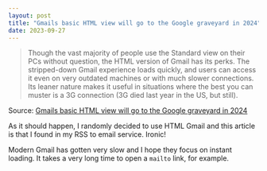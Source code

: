 ```yaml
---
layout: post
title: "Gmails basic HTML view will go to the Google graveyard in 2024"
date: 2023-09-27
---
```


> Though the vast majority of people use the Standard view on their PCs
without question, the HTML version of Gmail has its perks. The
stripped-down Gmail experience loads quickly, and users can access it even
on very outdated machines or with much slower connections. Its leaner
nature makes it useful in situations where the best you can muster is a 3G
connection (3G died last year in the US, but still).

Source: [Gmails basic HTML view will go to the Google graveyard in 2024](
https://www.theverge.com/2023/9/25/23889791/gmail-basic-html-view-discontinued-2024
)

As it should happen, I randomly decided to use HTML Gmail and this article
is that I found in my RSS to email service. Ironic!

Modern Gmail has gotten very slow and I hope they focus on instant
loading.  It takes a very long time to open a `mailto` link, for example.

